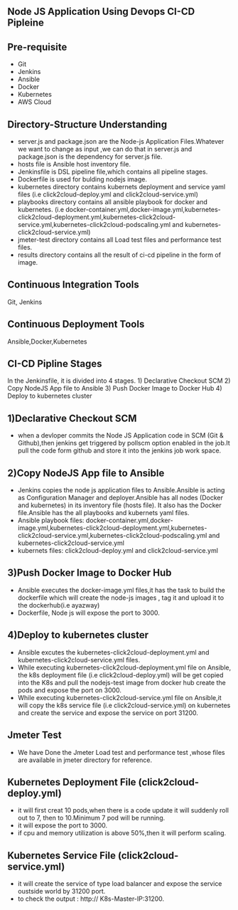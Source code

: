 Node JS Application Using Devops CI-CD Pipleine
------------------------------------------------

Pre-requisite
-----------------
  - Git
  - Jenkins
  - Ansible
  - Docker
  - Kubernetes 
  - AWS Cloud
 
 Directory-Structure Understanding
 -------------------------------------
  - server.js and package.json are the Node-js Application Files.Whatever we want to change as input ,we can do that in server.js and package.json is the dependency for server.js file.
  - hosts file is Ansible host inventory file.
  - Jenkinsfile is DSL pipeline file,which contains all pipeline stages.
  - Dockerfile is used for bulding nodejs image.
  - kubernetes directory contains kubernets deployment and service  yaml files (i.e  click2cloud-deploy.yml and click2cloud-service.yml)
  - playbooks directory contains all ansible playbook for docker and kubernetes. (i.e docker-container.yml,docker-image.yml,kubernetes-click2cloud-deployment.yml,kubernetes-click2cloud-service.yml,kubernetes-click2cloud-podscaling.yml and kubernetes-click2cloud-service.yml) 
  - jmeter-test directory contains all Load test files and performance test files.
  - results directory contains all the result of ci-cd pipeline in the form of image.
  
  Continuous Integration Tools
  -----------------------------
  Git, Jenkins
  
  Continuous Deployment Tools
  ----------------------------
  Ansible,Docker,Kubernetes
  
  CI-CD Pipline Stages
  ---------------------
  In the Jenkinsfile, it is divided into 4 stages.
     1) Declarative Checkout SCM
     2) Copy NodeJS App file to Ansible
     3) Push Docker Image to Docker Hub
     4) Deploy to kubernetes cluster
     
  1)Declarative Checkout SCM
  ---------------------------
   - when a devloper commits the Node JS Application code in SCM (Git & Github),then jenkins get triggered by pollscm option enabled in the job.It pull the code form github and store it into the jenkins job work space.
  
  2)Copy NodeJS App file to Ansible
  ---------------------------------
   - Jenkins copies the node js application files to Ansible.Ansible is acting as Configuration Manager and deployer.Ansible has all nodes (Docker and kubernetes) in its inventory file (hosts file). It also has the Docker file.Ansible has the all playbooks and kubernets yaml files.
   - Ansible playbook files:  docker-container.yml,docker-image.yml,kubernetes-click2cloud-deployment.yml,kubernetes-click2cloud-service.yml,kubernetes-click2cloud-podscaling.yml and kubernetes-click2cloud-service.yml
   - kubernets files: click2cloud-deploy.yml and click2cloud-service.yml
                     
  3)Push Docker Image to Docker Hub
  --------------------------------
  - Ansible executes the docker-image.yml files,it has the task to build the dockerfile which will create the node-js images , tag it and upload it to the dockerhub(i.e ayazway)
  - Dockerfile, Node js will expose the port to 3000.
  
  
  4)Deploy to kubernetes cluster
  -----------------------------
  - Ansible excutes the kubernetes-click2cloud-deployment.yml and kubernetes-click2cloud-service.yml files. 
  - While executing kubernetes-click2cloud-deployment.yml file on Ansible, the k8s deployment file (i.e click2cloud-deploy.yml) will be get copied into the K8s and pull the nodejs-test image from docker hub create the pods and expose the port on 3000.
  - While executing kubernetes-click2cloud-service.yml file on Ansible,it will copy the k8s service file (i.e click2cloud-service.yml) on kubernetes and create the service and expose the service on port 31200.
  
  
  Jmeter Test
  -------------
  - We have Done the Jmeter Load test and performance test ,whose files are available in jmeter directory for reference. 
  
  Kubernetes Deployment File (click2cloud-deploy.yml) 
  -------------------------------------------------------
  - it will first creat 10 pods,when there is a code update it will suddenly roll out to 7, then to 10.Minimum 7 pod will be running.
  - it will expose the port to 3000.
  - if cpu and memory utilization is above 50%,then it will perform scaling.
  
  Kubernetes Service File (click2cloud-service.yml)
  -------------------------------------------------------
  - it will create the service of type load balancer and expose the service oustside world by 31200 port.
  - to check the output : http:// K8s-Master-IP:31200.
      
    
   
  
  




